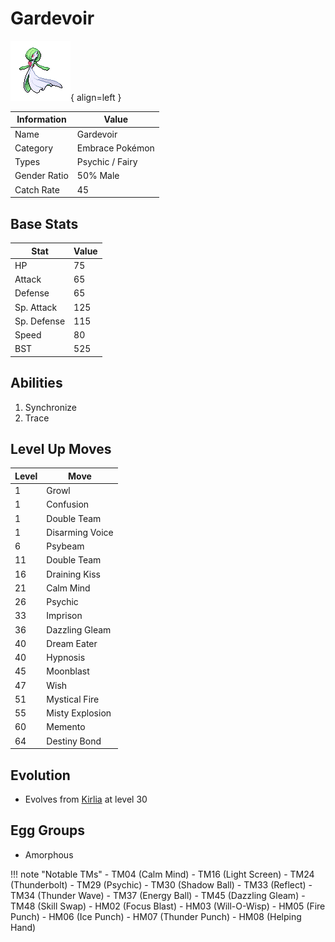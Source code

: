 # Gardevoir

![Gardevoir](../images/pokemon/282.png){ align=left }

| Information | Value |
|------------|--------|
| Name | Gardevoir |
| Category | Embrace Pokémon |
| Types | Psychic / Fairy |
| Gender Ratio | 50% Male |
| Catch Rate | 45 |

## Base Stats

| Stat | Value |
|------|-------|
| HP | 75 |
| Attack | 65 |
| Defense | 65 |
| Sp. Attack | 125 |
| Sp. Defense | 115 |
| Speed | 80 |
| BST | 525 |

## Abilities
1. Synchronize
2. Trace

## Level Up Moves
| Level | Move |
|-------|------|
| 1 | Growl |
| 1 | Confusion |
| 1 | Double Team |
| 1 | Disarming Voice |
| 6 | Psybeam |
| 11 | Double Team |
| 16 | Draining Kiss |
| 21 | Calm Mind |
| 26 | Psychic |
| 33 | Imprison |
| 36 | Dazzling Gleam |
| 40 | Dream Eater |
| 40 | Hypnosis |
| 45 | Moonblast |
| 47 | Wish |
| 51 | Mystical Fire |
| 55 | Misty Explosion |
| 60 | Memento |
| 64 | Destiny Bond |

## Evolution
- Evolves from [Kirlia](281-kirlia.md) at level 30

## Egg Groups
- Amorphous

!!! note "Notable TMs"
    - TM04 (Calm Mind)
    - TM16 (Light Screen)
    - TM24 (Thunderbolt)
    - TM29 (Psychic)
    - TM30 (Shadow Ball)
    - TM33 (Reflect)
    - TM34 (Thunder Wave)
    - TM37 (Energy Ball)
    - TM45 (Dazzling Gleam)
    - TM48 (Skill Swap)
    - HM02 (Focus Blast)
    - HM03 (Will-O-Wisp)
    - HM05 (Fire Punch)
    - HM06 (Ice Punch)
    - HM07 (Thunder Punch)
    - HM08 (Helping Hand)
